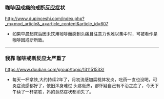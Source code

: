 ### 咖啡因成瘾的戒断反应症状
http://www.dupinceshi.com/index.php?_m=mod_article&_a=article_content&article_id=607
- 如果早晨起床后因未饮用咖啡而感到头痛且注意力也难以集中时，可被看作是咖啡因戒断所致。
---
### 我靠 咖啡戒断反应太严重了
https://www.douban.com/group/topic/131151533/
- 每天一杯拿铁,大约持续2年了，月初流感加扁桃体发炎，吃药一直也没喝，可炎症流感都好了，依旧浑身难过 头疼低热，都怀疑自己有不治之症了，今天下午续了一杯拿铁，妈的竟然症状都消失了。